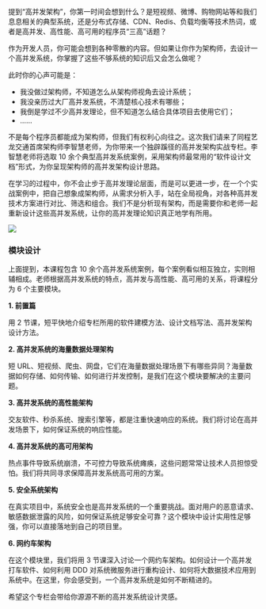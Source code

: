提到“高并发架构”，你第一时间会想到什么？是短视频、微博、购物网站等和我们息息相关的典型系统，还是分布式存储、CDN、Redis、负载均衡等技术热词，或者是高并发、高性能、高可用的程序员“三高”话题？

作为开发人员，你可能会想到各种零散的内容。但如果让你作为架构师，去设计一个高并发系统，你掌握了这些不够系统的知识后又会怎么做呢？

此时你的心声可能是：

- 我没做过架构师，不知道怎么从架构师视角去设计系统；
- 我没亲历过大厂高并发系统，不清楚核心技术有哪些；
- 我倒是学过不少高并发理论，但不知道怎么结合具体项目去使用它们；
- ……

不是每个程序员都能成为架构师，但我们有权利心向往之。这次我们请来了同程艺龙交通首席架构师李智慧老师，为你带来一个独辟蹊径的高并发架构实战专栏。李智慧老师将选取 10 余个典型高并发系统案例，采用架构师最常用的“软件设计文档”形式，为你呈现架构师的高并发架构设计思路。

在学习的过程中，你不会止步于高并发理论层面，而是可以更进一步，在一个个实战案例中，把自己想象成架构师，从需求分析入手，站在全局视角，对各种高并发技术方案进行对比、筛选和组合。我们不是分析现有架构，而是需要你和老师一起重新设计这些高并发系统，让你的高并发理论知识真正地学有所用。

![](https://static001.geekbang.org/resource/image/29/86/29a9b78d398ca3f3dbf1d90cc0462286.jpg)

### 模块设计

上面提到，本课程包含 10 余个高并发系统案例，每个案例看似相互独立，实则相辅相成。老师根据高并发系统的特点，高并发与高性能、高可用的关系，将课程分为 6 个主要模块。

**1\. 前置篇**

用 2 节课，短平快地介绍专栏所用的软件建模方法、设计文档写法、高并发架构设计方法。

**2\. 高并发系统的海量数据处理架构**

短 URL、短视频、爬虫、网盘，它们在海量数据处理场景下有哪些异同？海量数据如何存储、如何传输、如何进行并发控制，是我们在这个模块要解决的主要问题。

**3\. 高并发系统的高性能架构**

交友软件、秒杀系统、搜索引擎等，都是注重快速响应的系统。我们将讨论在高并发场景下，如何保证系统的响应性能。

**4\. 高并发系统的高可用架构**

热点事件导致系统崩溃，不可控力导致系统瘫痪，这些问题常常让技术人员担惊受怕。我们将共同寻求保障高并发系统高可用的方案。

**5\. 安全系统架构**

在真实项目中，系统安全也是高并发系统的一个重要挑战。面对用户的恶意请求、敏感数据泄露的风险，如何保证系统足够安全可靠？这个模块中设计实用性足够强，你可以直接落地到自己的项目里。

**6\. 网约车架构**

在这个模块里，我们将用 3 节课深入讨论一个网约车架构。如何设计一个高并发打车软件、如何利用 DDD 对系统微服务进行重构设计、如何将大数据技术应用到系统中。在这里，你会感受到，一个高并发系统是如何不断精进的。

希望这个专栏会带给你源源不断的高并发系统设计灵感。